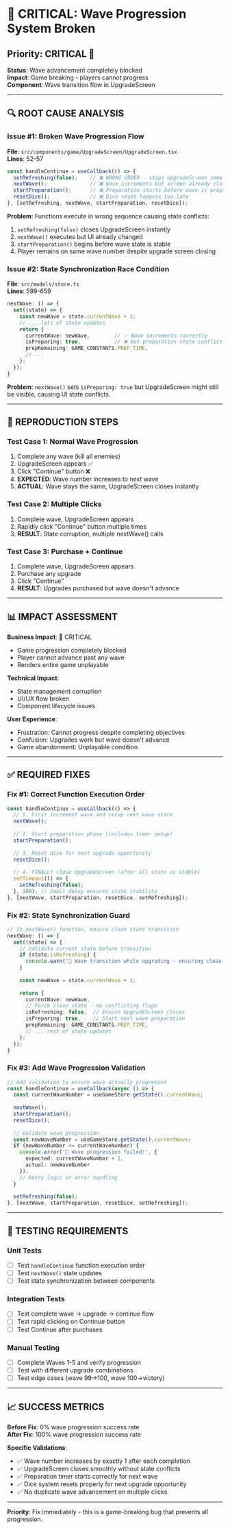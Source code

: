 # 🚨 CRITICAL: Wave Progression System Broken

## **Priority**: CRITICAL 🔴
**Status**: Wave advancement completely blocked  
**Impact**: Game breaking - players cannot progress  
**Component**: Wave transition flow in UpgradeScreen  

---

## 🔍 **ROOT CAUSE ANALYSIS**

### **Issue #1: Broken Wave Progression Flow**
**File**: `src/components/game/UpgradeScreen/UpgradeScreen.tsx`  
**Lines**: 52-57

```typescript
const handleContinue = useCallback(() => {
  setRefreshing(false);    // ❌ WRONG ORDER - stops UpgradeScreen immediately
  nextWave();              // ❌ Wave increments but screen already closed
  startPreparation();      // ❌ Preparation starts before wave is properly set
  resetDice();             // ❌ Dice reset happens too late
}, [setRefreshing, nextWave, startPreparation, resetDice]);
```

**Problem**: Functions execute in wrong sequence causing state conflicts:
1. `setRefreshing(false)` closes UpgradeScreen instantly
2. `nextWave()` executes but UI already changed
3. `startPreparation()` begins before wave state is stable
4. Player remains on same wave number despite upgrade screen closing

### **Issue #2: State Synchronization Race Condition**
**File**: `src/models/store.ts`  
**Lines**: 599-659

```typescript
nextWave: () => {
  set((state) => {
    const newWave = state.currentWave + 1;
    // ... lots of state updates
    return {
      currentWave: newWave,        // ✅ Wave increments correctly
      isPreparing: true,           // ❌ But preparation state conflicts with UpgradeScreen
      prepRemaining: GAME_CONSTANTS.PREP_TIME,
      // ...
    };
  });
}
```

**Problem**: `nextWave()` sets `isPreparing: true` but UpgradeScreen might still be visible, causing UI state conflicts.

---

## 🧪 **REPRODUCTION STEPS**

### **Test Case 1: Normal Wave Progression**
1. Complete any wave (kill all enemies)
2. UpgradeScreen appears ✅
3. Click "Continue" button ❌
4. **EXPECTED**: Wave number increases to next wave
5. **ACTUAL**: Wave stays the same, UpgradeScreen closes instantly

### **Test Case 2: Multiple Clicks**
1. Complete wave, UpgradeScreen appears
2. Rapidly click "Continue" button multiple times
3. **RESULT**: State corruption, multiple nextWave() calls

### **Test Case 3: Purchase + Continue**
1. Complete wave, UpgradeScreen appears
2. Purchase any upgrade
3. Click "Continue"
4. **RESULT**: Upgrades purchased but wave doesn't advance

---

## 📊 **IMPACT ASSESSMENT**

**Business Impact**: 🔴 CRITICAL
- Game progression completely blocked
- Player cannot advance past any wave
- Renders entire game unplayable

**Technical Impact**: 
- State management corruption
- UI/UX flow broken
- Component lifecycle issues

**User Experience**:
- Frustration: Cannot progress despite completing objectives
- Confusion: Upgrades work but wave doesn't advance
- Game abandonment: Unplayable condition

---

## ✅ **REQUIRED FIXES**

### **Fix #1: Correct Function Execution Order**
```typescript
const handleContinue = useCallback(() => {
  // 1. First increment wave and setup next wave state
  nextWave();
  
  // 2. Start preparation phase (includes timer setup)
  startPreparation();
  
  // 3. Reset dice for next upgrade opportunity
  resetDice();
  
  // 4. FINALLY close UpgradeScreen (after all state is stable)
  setTimeout(() => {
    setRefreshing(false);
  }, 100); // Small delay ensures state stability
}, [nextWave, startPreparation, resetDice, setRefreshing]);
```

### **Fix #2: State Synchronization Guard**
```typescript
// In nextWave() function, ensure clean state transition
nextWave: () => {
  set((state) => {
    // Validate current state before transition
    if (state.isRefreshing) {
      console.warn('🚨 Wave transition while upgrading - ensuring clean state');
    }
    
    const newWave = state.currentWave + 1;
    
    return {
      currentWave: newWave,
      // Force clean state - no conflicting flags
      isRefreshing: false,  // Ensure UpgradeScreen closes
      isPreparing: true,    // Start next wave preparation
      prepRemaining: GAME_CONSTANTS.PREP_TIME,
      // ... rest of state updates
    };
  });
}
```

### **Fix #3: Add Wave Progression Validation**
```typescript
// Add validation to ensure wave actually progressed
const handleContinue = useCallback(async () => {
  const currentWaveNumber = useGameStore.getState().currentWave;
  
  nextWave();
  startPreparation();
  resetDice();
  
  // Validate wave progression
  const newWaveNumber = useGameStore.getState().currentWave;
  if (newWaveNumber <= currentWaveNumber) {
    console.error('🚨 Wave progression failed!', { 
      expected: currentWaveNumber + 1, 
      actual: newWaveNumber 
    });
    // Retry logic or error handling
  }
  
  setRefreshing(false);
}, [nextWave, startPreparation, resetDice, setRefreshing]);
```

---

## 🎯 **TESTING REQUIREMENTS**

### **Unit Tests**
- [ ] Test `handleContinue` function execution order
- [ ] Test `nextWave()` state updates
- [ ] Test state synchronization between components

### **Integration Tests**  
- [ ] Test complete wave → upgrade → continue flow
- [ ] Test rapid clicking on Continue button
- [ ] Test Continue after purchases

### **Manual Testing**
- [ ] Complete Waves 1-5 and verify progression
- [ ] Test with different upgrade combinations
- [ ] Test edge cases (wave 99→100, wave 100→victory)

---

## 📈 **SUCCESS METRICS**

**Before Fix**: 0% wave progression success rate  
**After Fix**: 100% wave progression success rate

**Specific Validations**:
- ✅ Wave number increases by exactly 1 after each completion
- ✅ UpgradeScreen closes smoothly without state conflicts  
- ✅ Preparation timer starts correctly for next wave
- ✅ Dice system resets properly for next upgrade opportunity
- ✅ No duplicate wave advancement on multiple clicks

---

**Priority**: Fix immediately - this is a game-breaking bug that prevents all progression. 